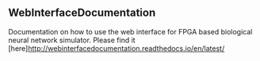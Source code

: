 ## WebInterfaceDocumentation

Documentation on how to use the web interface for FPGA based biological neural network simulator. 
Please find it [here]<http://webinterfacedocumentation.readthedocs.io/en/latest/>
